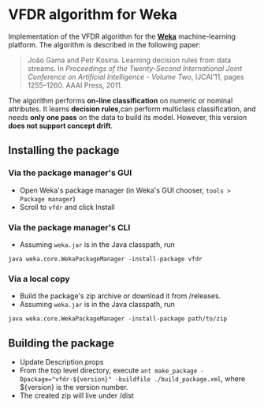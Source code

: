 # VFDR algorithm for Weka

Implementation of the VFDR algorithm for the **[Weka](http://www.cs.waikato.ac.nz/ml/weka/)** machine-learning platform. The algorithm is described in the following paper:

> João Gama and Petr Kosina. Learning decision rules from data streams. In *Proceedings of the Twenty-Second International Joint Conference on Artificial Intelligence - Volume Two*, IJCAI’11, pages 1255–1260. AAAI Press, 2011.

The algorithm performs **on-line classification** on numeric or nominal attributes. It learns **decision rules**,can perform multiclass classification, and needs **only one pass** on the data to build its model. However, this version **does not support concept drift**.  

## Installing the package
### Via the package manager's GUI

* Open Weka's package manager (in Weka's GUI chooser, `tools > Package manager`)
* Scroll to `vfdr` and click Install

### Via the package manager's CLI

* Assuming `weka.jar` is in the Java classpath, run
```
java weka.core.WekaPackageManager -install-package vfdr
```

### Via a local copy
* Build the package's zip archive or download it from /releases.
* Assuming `weka.jar` is in the Java classpath, run
```
java weka.core.WekaPackageManager -install-package path/to/zip
```


## Building the package

* Update Description.props
* From the top level directory, execute `ant make_package -Dpackage="vfdr-${version}" -buildfile ./build_package.xml`, where ${version} is the version number.
* The created zip will live under /dist
